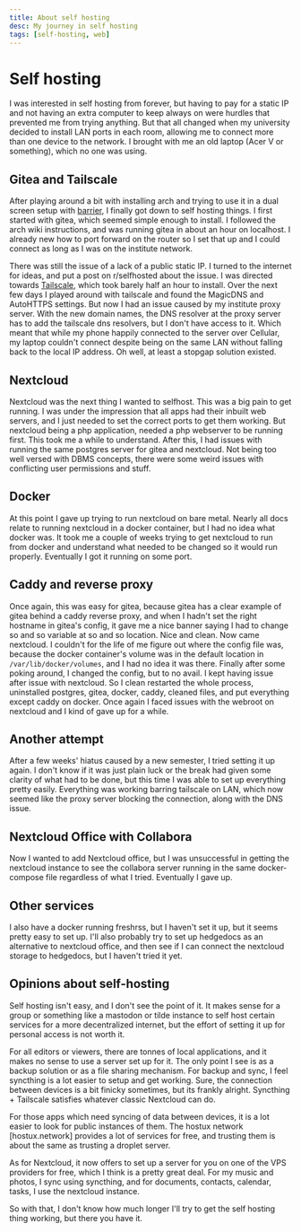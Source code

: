 ```yaml
---
title: About self hosting
desc: My journey in self hosting
tags: [self-hosting, web]
---
```


# Self hosting

I was interested in self hosting from forever, but having to pay for a static IP and not having an extra computer to keep always on were hurdles that prevented me from trying anything. But that all changed when my university decided to install LAN ports in each room, allowing me to connect more than one device to the network. I brought with me an old laptop (Acer V or something), which no one was using.

## Gitea and Tailscale

After playing around a bit with installing arch and trying to use it in a dual screen setup with [barrier](https://github.com/debauchee/barrier), I finally got down to self hosting things. I first started with gitea, which seemed simple enough to install. I followed the arch wiki instructions, and was running gitea in about an hour on localhost. I already new how to port forward on the router so I set that up and I could connect as long as I was on the institute network.

There was still the issue of a lack of a public static IP. I turned to the internet for ideas, and put a post on r/selfhosted about the issue. I was directed towards [Tailscale](https://tailscale.com/), which took barely half an hour to install. Over the next few days I played around with tailscale and found the MagicDNS and AutoHTTPS settings. But now I had an issue caused by my institute proxy server. With the new domain names, the DNS resolver at the proxy server has to add the tailscale dns resolvers, but I don't have access to it. Which meant that while my phone happily connected to the server over Cellular, my laptop couldn't connect despite being on the same LAN without falling back to the local IP address. Oh well, at least a stopgap solution existed.

## Nextcloud

Nextcloud was the next thing I wanted to selfhost. This was a big pain to get running. I was under the impression that all apps had their inbuilt web servers, and I just needed to set the correct ports to get them working. But nextcloud being a php application, needed a php webserver to be running first. This took me a while to understand. After this, I had issues with running the same postgres server for gitea and nextcloud. Not being too well versed with DBMS concepts, there were some weird issues with conflicting user permissions and stuff.

## Docker

At this point I gave up trying to run nextcloud on bare metal. Nearly all docs relate to running nextcloud in a docker container, but I had no idea what docker was. It took me a couple of weeks trying to get nextcloud to run from docker and understand what needed to be changed so it would run properly. Eventually I got it running on some port.

## Caddy and reverse proxy

Once again, this was easy for gitea, because gitea has a clear example of gitea behind a caddy reverse proxy, and when I hadn't set the right hostname in gitea's config, it gave me a nice banner saying I had to change so and so variable at so and so location. Nice and clean. Now came nextcloud. I couldn't for the life of me figure out where the config file was, because the docker container's volume was in the default location in `/var/lib/docker/volumes`, and I had no idea it was there. Finally after some poking around, I changed the config, but to no avail. I kept having issue after issue with nextcloud. So I clean restarted the whole process, uninstalled postgres, gitea, docker, caddy, cleaned files, and put everything except caddy on docker. Once again I faced issues with the webroot on nextcloud and I kind of gave up for a while.

## Another attempt

After a few weeks' hiatus caused by a new semester, I tried setting it up again. I don't know if it was just plain luck or the break had given some clarity of what had to be done, but this time I was able to set up everything pretty easily. Everything was working barring tailscale on LAN, which now seemed like the proxy server blocking the connection, along with the DNS issue.

## Nextcloud Office with Collabora

Now I wanted to add Nextcloud office, but I was unsuccessful in getting the nextcloud instance to see the collabora server running in the same docker-compose file regardless of what I tried. Eventually I gave up.

## Other services

I also have a docker running freshrss, but I haven't set it up, but it seems pretty easy to set up. I'll also probably try to set up hedgedocs as an alternative to nextcloud office, and then see if I can connect the nextcloud storage to hedgedocs, but I haven't tried it yet.

## Opinions about self-hosting

Self hosting isn't easy, and I don't see the point of it. It makes sense for a group or something like a mastodon or tilde instance to self host certain services for a more decentralized internet, but the effort of setting it up for personal access is not worth it.

For all editors or viewers, there are tonnes of local applications, and it makes no sense to use a server set up for it. The only point I see is as a backup solution or as a file sharing mechanism. For backup and sync, I feel syncthing is a lot easier to setup and get working. Sure, the connection between devices is a bit finicky sometimes, but its frankly alright. Syncthing + Tailscale satisfies whatever classic Nextcloud can do.

For those apps which need syncing of data between devices, it is a lot easier to look for public instances of them. The hostux network [hostux.network] provides a lot of services for free, and trusting them is about the same as trusting a droplet server. 

As for Nextcloud, it now offers to set up a server for you on one of the VPS providers for free, which I think is a pretty great deal. For my music and photos, I sync using syncthing, and for documents, contacts, calendar, tasks, I use the nextcloud instance.

So with that, I don't know how much longer I'll try to get the self hosting thing working, but there you have it.


